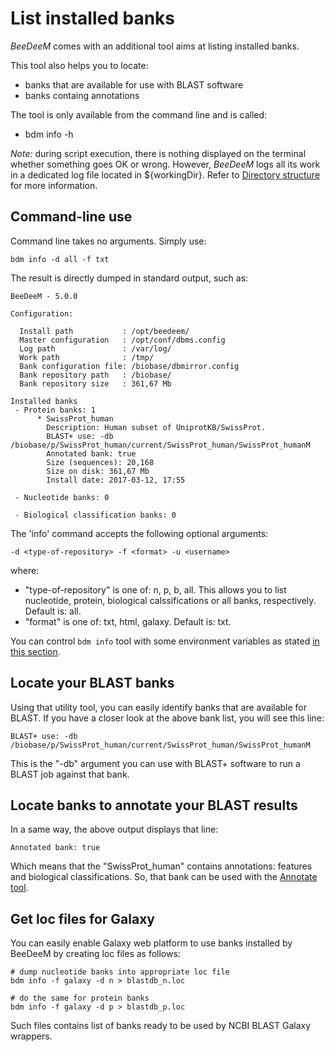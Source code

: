 # List installed banks

_BeeDeeM_ comes with an additional tool aims at listing installed banks.

This tool also helps you to locate:

* banks that are available for use with BLAST software
* banks containg annotations

The tool is only available from the command line and is called:

* bdm info -h

_Note:_ during script execution, there is nothing displayed on the terminal whether something goes OK or wrong. However, _BeeDeeM_ logs all its work in a dedicated log file located in ${workingDir}. Refer to [Directory structure](../installation/directory\_structure.md) for more information.

## Command-line use

Command line takes no arguments. Simply use:

```
bdm info -d all -f txt
```

The result is directly dumped in standard output, such as:

```
BeeDeeM - 5.0.0

Configuration:

  Install path           : /opt/beedeem/
  Master configuration   : /opt/conf/dbms.config
  Log path               : /var/log/
  Work path              : /tmp/
  Bank configuration file: /biobase/dbmirror.config
  Bank repository path   : /biobase/
  Bank repository size   : 361,67 Mb

Installed banks
 - Protein banks: 1
      * SwissProt_human
        Description: Human subset of UniprotKB/SwissProt.
        BLAST+ use: -db /biobase/p/SwissProt_human/current/SwissProt_human/SwissProt_humanM
        Annotated bank: true
        Size (sequences): 20,168
        Size on disk: 361,67 Mb
        Install date: 2017-03-12, 17:55

 - Nucleotide banks: 0

 - Biological classification banks: 0
```

The 'info' command accepts the following optional arguments:

```
-d <type-of-repository> -f <format> -u <username>
```

where:

* "type-of-repository" is one of: n, p, b, all. This allows you to list nucleotide, protein, biological calssifications or all banks, respectively. Default is: all.
* "format" is one of: txt, html, galaxy. Default is: txt.

You can control `bdm info` tool with some environment variables as stated [in this section](../getting-started/beedeem-configuration.md).&#x20;

## Locate your BLAST banks

Using that utility tool, you can easily identify banks that are available for BLAST. If you have a closer look at the above bank list, you will see this line:

```
BLAST+ use: -db /biobase/p/SwissProt_human/current/SwissProt_human/SwissProt_humanM
```

This is the "-db" argument you can use with BLAST+ software to run a BLAST job against that bank.

## Locate banks to annotate your BLAST results

In a same way, the above output displays that line:

```
Annotated bank: true
```

Which means that the "SwissProt\_human" contains annotations: features and biological classifications. So, that bank can be used with the [Annotate tool](cmdline-annotate.md).

## Get loc files for Galaxy

You can easily enable Galaxy web platform to use banks installed by BeeDeeM by creating loc files as follows:

```
# dump nucleotide banks into appropriate loc file
bdm info -f galaxy -d n > blastdb_n.loc

# do the same for protein banks
bdm info -f galaxy -d p > blastdb_p.loc
```

Such files contains list of banks ready to be used by NCBI BLAST Galaxy wrappers.
